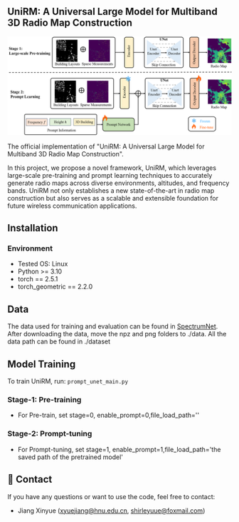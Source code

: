 ## UniRM: A Universal Large Model for Multiband 3D Radio Map Construction

![model framework](Figs/network_overview.png "Model Architecture")

The official implementation of "UniRM: A Universal Large Model for Multiband 3D Radio Map Construction". 

In this project, we propose a novel framework, UniRM, which leverages large-scale pre-training and prompt learning techniques to accurately generate radio maps across diverse environments, altitudes, and frequency bands. UniRM not only establishes a new state-of-the-art in radio map construction but also serves as a scalable and extensible foundation for future wireless communication applications.
## Installation
### Environment
- Tested OS: Linux
- Python >= 3.10
- torch == 2.5.1
- torch_geometric == 2.2.0


## Data
The data used for training and evaluation can be found in [SpectrumNet](https://spectrum-net.github.io/).
After downloading the data, move the npz and png folders to ./data.
All the data path can be found in ./dataset


## Model Training

To train UniRM, run: ``prompt_unet_main.py``
### Stage-1: Pre-training
- For Pre-train, set stage=0, enable_prompt=0,file_load_path=''

### Stage-2: Prompt-tuning
- For Prompt-tuning, set stage=1, enable_prompt=1,file_load_path='the saved path of the pretrained model'

## 📧 Contact

If you have any questions or want to use the code, feel free to contact:
* Jiang Xinyue (xyuejiang@hnu.edu.cn, shirleyuue@foxmail.com)
